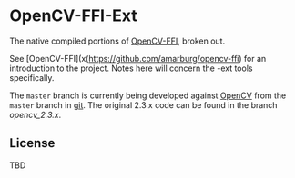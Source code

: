 OpenCV-FFI-Ext
==============

The native compiled portions of
[OpenCV-FFI](https://github.com/amarburg/opencv-ffi), broken out.

See [OpenCV-FFI](x(https://github.com/amarburg/opencv-ffi) for an
introduction to the project.  Notes here will concern the -ext tools
specifically.

The `master` branch is currently being developed against
[OpenCV](http://opencv.willowgarage.com/wiki/) from the `master` branch
in [git](https://github.com/Itseez/opencv).  The original 2.3.x code
can be found in the branch *opencv_2.3.x*.


License
---

TBD


